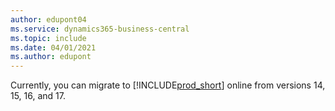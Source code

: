 ```yaml
---
author: edupont04
ms.service: dynamics365-business-central
ms.topic: include
ms.date: 04/01/2021
ms.author: edupont
---
```

Currently, you can migrate to [!INCLUDE[prod_short](prod_short.md)] online from versions 14, 15, 16, and 17.